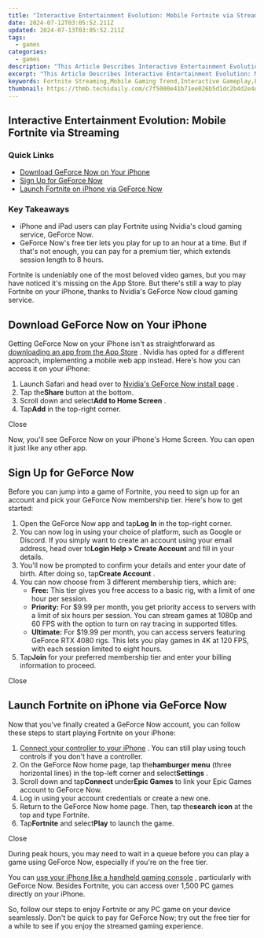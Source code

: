 ```yaml
---
title: "Interactive Entertainment Evolution: Mobile Fortnite via Streaming"
date: 2024-07-12T03:05:52.211Z
updated: 2024-07-13T03:05:52.211Z
tags:
  - games
categories:
  - games
description: "This Article Describes Interactive Entertainment Evolution: Mobile Fortnite via Streaming"
excerpt: "This Article Describes Interactive Entertainment Evolution: Mobile Fortnite via Streaming"
keywords: Fortnite Streaming,Mobile Gaming Trend,Interactive Gameplay,Evolution of Entertainment,Mobile Gaming Platforms,Fortnite Online Play,Digital Game Streaming
thumbnail: https://thmb.techidaily.com/c7f5000e41b71ee026b5d1dc2b4d2e4d8155a2a1a3717610151f0f8cc3caeaae.jpg
---
```


## Interactive Entertainment Evolution: Mobile Fortnite via Streaming

### Quick Links

* [Download GeForce Now on Your iPhone](#download-geforce-now-on-your-iphone)
* [Sign Up for GeForce Now](#sign-up-for-geforce-now)
* [Launch Fortnite on iPhone via GeForce Now](#launch-fortnite-on-iphone-via-geforce-now)

### Key Takeaways

* iPhone and iPad users can play Fortnite using Nvidia's cloud gaming service, GeForce Now.
* GeForce Now's free tier lets you play for up to an hour at a time. But if that's not enough, you can pay for a premium tier, which extends session length to 8 hours.

 Fortnite is undeniably one of the most beloved video games, but you may have noticed it's missing on the App Store. But there's still a way to play Fortnite on your iPhone, thanks to Nvidia's GeForce Now cloud gaming service.

## Download GeForce Now on Your iPhone

 Getting GeForce Now on your iPhone isn't as straightforward as [downloading an app from the App Store](https://www.makeuseof.com/how-to-download-apps-from-app-store/) . Nvidia has opted for a different approach, implementing a mobile web app instead. Here's how you can access it on your iPhone:

1. Launch Safari and head over to [Nvidia's GeForce Now install page](https://play.geforcenow.com/mall/#/install) .
2. Tap the**Share** button at the bottom.
3. Scroll down and select**Add to Home Screen** .
4. Tap**Add** in the top-right corner.

Close

 Now, you'll see GeForce Now on your iPhone's Home Screen. You can open it just like any other app.

## Sign Up for GeForce Now

 Before you can jump into a game of Fortnite, you need to sign up for an account and pick your GeForce Now membership tier. Here's how to get started:

1. Open the GeForce Now app and tap**Log In** in the top-right corner.
2. You can now log in using your choice of platform, such as Google or Discord. If you simply want to create an account using your email address, head over to**Login Help > Create Account** and fill in your details.
3. You'll now be prompted to confirm your details and enter your date of birth. After doing so, tap**Create Account** .
4. You can now choose from 3 different membership tiers, which are:  
   * **Free:** This tier gives you free access to a basic rig, with a limit of one hour per session.  
   * **Priority:** For $9.99 per month, you get priority access to servers with a limit of six hours per session. You can stream games at 1080p and 60 FPS with the option to turn on ray tracing in supported titles.  
   * **Ultimate:** For $19.99 per month, you can access servers featuring GeForce RTX 4080 rigs. This lets you play games in 4K at 120 FPS, with each session limited to eight hours.
5. Tap**Join** for your preferred membership tier and enter your billing information to proceed.

Close

## Launch Fortnite on iPhone via GeForce Now

 Now that you've finally created a GeForce Now account, you can follow these steps to start playing Fortnite on your iPhone:

1. [Connect your controller to your iPhone](https://www.makeuseof.com/how-to-connect-ps5-controller-to-phone/) . You can still play using touch controls if you don't have a controller.
2. On the GeForce Now home page, tap the**hamburger menu** (three horizontal lines) in the top-left corner and select**Settings** .
3. Scroll down and tap**Connect** under**Epic Games** to link your Epic Games account to GeForce Now.
4. Log in using your account credentials or create a new one.
5. Return to the GeForce Now home page. Then, tap the**search icon** at the top and type Fortnite.
6. Tap**Fortnite** and select**Play** to launch the game.

Close

 During peak hours, you may need to wait in a queue before you can play a game using GeForce Now, especially if you're on the free tier.

 You can [use your iPhone like a handheld gaming console](https://www.makeuseof.com/how-to-turn-iphone-into-gaming-console/) , particularly with GeForce Now. Besides Fortnite, you can access over 1,500 PC games directly on your iPhone.

 So, follow our steps to enjoy Fortnite or any PC game on your device seamlessly. Don't be quick to pay for GeForce Now; try out the free tier for a while to see if you enjoy the streamed gaming experience.


<ins class="adsbygoogle"
     style="display:block"
     data-ad-format="autorelaxed"
     data-ad-client="ca-pub-7571918770474297"
     data-ad-slot="1223367746"></ins>



<ins class="adsbygoogle"
     style="display:block"
     data-ad-client="ca-pub-7571918770474297"
     data-ad-slot="8358498916"
     data-ad-format="auto"
     data-full-width-responsive="true"></ins>




